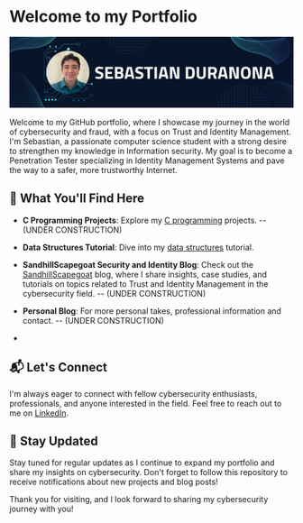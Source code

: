 # Welcome to my Portfolio

![Profile Banner](Github_banner.png)

Welcome to my GitHub portfolio, where I showcase my journey in the world of cybersecurity and fraud, with a focus on Trust and Identity Management. I'm Sebastian, a passionate computer science student with a strong desire to strengthen my knowledge in Information security. My goal is to become a Penetration Tester specializing in Identity Management Systems and pave the way to a safer, more trustworthy Internet. 

## 🚀 What You'll Find Here

- **C Programming Projects**: Explore my [C programming](https://github.com/SebasDuranona/CodeVault_C) projects. -- (UNDER CONSTRUCTION)

- **Data Structures Tutorial**: Dive into my [data structures](https://github.com/SebasDuranona/DSVault/tree/main/DSTutorials) tutorial.
  
- **SandhillScapegoat Security and Identity Blog**: Check out the [SandhillScapegoat](https://github.com/SandhillScapegoat/SandhillScapegoat) blog, where I share insights, case studies, and tutorials on topics related to Trust and Identity Management in the cybersecurity field. -- (UNDER CONSTRUCTION)

- **Personal Blog**: For more personal takes, professional information and contact. -- (UNDER CONSTRUCTION)
- 
## 📬 Let's Connect

I'm always eager to connect with fellow cybersecurity enthusiasts, professionals, and anyone interested in the field. Feel free to reach out to me on [LinkedIn](https://www.linkedin.com/in/sebastian-gomez-duranona-46bb87185/).

## 🌱 Stay Updated

Stay tuned for regular updates as I continue to expand my portfolio and share my insights on cybersecurity. Don't forget to follow this repository to receive notifications about new projects and blog posts!

Thank you for visiting, and I look forward to sharing my cybersecurity journey with you!

